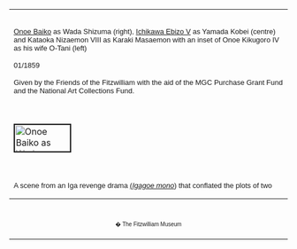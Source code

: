 <html>

<head>

<title>Info</title>
</head>



<div align="center">
  <center>
  <table border="0" width="100%" cellpadding="0" cellspacing="4" height="326">
    <tr>
      <td width="100%" height="30">
      </td>
    </tr>
    <tr>
      <td width="100%" height="30">
      <font size="2" face="Arial"><a href="KUN/kunp80.htm">Onoe Baiko</a> as Wada Shizuma
      (right), <a href="Group8pt2.htm"> Ichikawa Ebizo V</a> as Yamada Kobei (centre) and Kataoka
      Nizaemon VIII as Karaki Masaemon with an inset of Onoe Kikugoro IV as
      his wife O-Tani (left)</font><font FACE="Arial">
      <p><font size="2">01/1859</font></p>
      </font><font FACE="Arial" SIZE="2">
      <p>Given by the Friends of the Fitzwilliam with the aid of the MGC
      Purchase Grant Fund and the National Art Collections Fund.</font>
      </td>
    </tr>
    <tr>
      <td width="100%" height="30">
      </td>
    </tr>
    <tr>
      <td width="100%" height="30">
      <a href="KUN/kunp77.htm"><img border="2" src="P.77-1999_small.jpg" alt="Onoe Baiko as Wada Shizuma (right), Ichikawa Ebizo V as Yamada Kobei (centre) and Kataoka Nizaemon VIII as Karaki Masaemon with an inset of Onoe Kikugoro IV as his wife O-Tani (left)" width="100" height="48"></a>
      </td>
    </tr>
    <tr>
      <td width="100%" height="30">
      </td>
    </tr>
    <tr>
      <td width="100%" height="30">
      <p><font FACE="Arial" size="2">A scene from an Iga revenge drama <a href="textosode.htm">(<i>Igagoe
      mono</i></a>) that conflated the plots of two established plays (<i>Igagoe
      Norikake Gappa</i><b> </b>and <i>Igagoe docho sugoroku</i>). The plot,
      based on a true story, involves the efforts of Wada Shizuma and his
      brother-in-law Karaki Masaemon, to pursue the villainous Matagoro, who has
      murdered Shizuma's father Yukie. Their pursuit takes them along the <a href="Group1.htm">Tokaido
      </a>Highway. In this act, Shizuma reaches the Fuji River barrier and with
      the help of Osode the tea-shop girl, heads towards Okazaki, with Masaemon
      close behind. Although Osode is betrothed to Matagoro (whom she has never
      seen), she falls in love with Shizuma, who passes himself off as Matagoro.
      They reach the house of her father, Yamada Kobei, whom Masaemon recognizes
      as his old fighting teacher. Not knowing that these men are his enemies,
      Kobei asks Masaemon to aid Matagoro (his daughter's betrothed). Masaemon
      pretends to agree. His distraught wife Otani, whom he has divorced in
      order to gain his master's permission to let him help Shizuma, arrives
      outside the house, and collapses in the snow. Not wanting distractions,
      Masaemon grabs the infant that she is carrying and dispatches Otani to a
      nearby shrine. Back at the house, the men find a note inside the child's
      amulet identifying him as Masaemon's son. To show his loyalty, Masaemon
      kills the child and asks Kobei where Matagoro's is hiding. But Kobei has
      already divined the men's identities. Realising that they are in his debt
      he knows that honour demands that he must break his bond with Matagoro so
      that their vendetta can be played out.</font>
      </td>
    </tr>
  </table>
  </center>
</div>
<div align="center">
  <center>
  <table border="0" cellpadding="0" width="100%" cellspacing="4">
    <tr>
      <td width="26%">
        <p align="center">
        <br>
        <font FACE="Arial" size="1">� The Fitzwilliam Museum</font></p>
      </td>
    </tr>
  </table>
  </center>
</div>
</body>
</html>
